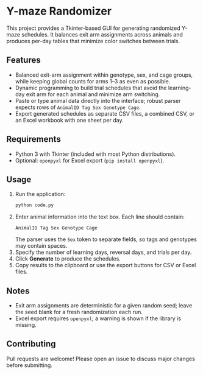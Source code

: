 # Y-maze Randomizer

This project provides a Tkinter-based GUI for generating randomized Y-maze schedules. It balances exit arm assignments across animals and produces per-day tables that minimize color switches between trials.

## Features
- Balanced exit-arm assignment within genotype, sex, and cage groups, while keeping global counts for arms 1–3 as even as possible.
- Dynamic programming to build trial schedules that avoid the learning-day exit arm for each animal and minimize arm switching.
- Paste or type animal data directly into the interface; robust parser expects rows of `AnimalID Tag Sex Genotype Cage`.
- Export generated schedules as separate CSV files, a combined CSV, or an Excel workbook with one sheet per day.

## Requirements
- Python 3 with Tkinter (included with most Python distributions).
- Optional: `openpyxl` for Excel export (`pip install openpyxl`).

## Usage
1. Run the application:
   ```bash
   python code.py
   ```
2. Enter animal information into the text box. Each line should contain:
   ```
   AnimalID Tag Sex Genotype Cage
   ```
   The parser uses the `Sex` token to separate fields, so tags and genotypes may contain spaces.
3. Specify the number of learning days, reversal days, and trials per day.
4. Click **Generate** to produce the schedules.
5. Copy results to the clipboard or use the export buttons for CSV or Excel files.

## Notes
- Exit arm assignments are deterministic for a given random seed; leave the seed blank for a fresh randomization each run.
- Excel export requires `openpyxl`; a warning is shown if the library is missing.

## Contributing
Pull requests are welcome! Please open an issue to discuss major changes before submitting.
